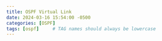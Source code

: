 ```yaml
---
title: OSPF Virtual Link
date: 2024-03-16 15:54:00 -0500
categories: [OSPF]
tags: [ospf]     # TAG names should always be lowercase
---
```



